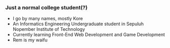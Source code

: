 ### Just a normal college student(?)
- I go by many names, mostly Kore
- An Informatics Engineering Undergraduate student in Sepuluh Nopember Institute of Technology
- Currently learning Front-End Web Development and Game Development
- Rem is my waifu

<!--
**korekorokero/korekorokero** is a ✨ _special_ ✨ repository because its `README.md` (this file) appears on your GitHub profile.

Here are some ideas to get you started:

- 🔭 I’m currently working on ...
- 🌱 I’m currently learning ...
- 👯 I’m looking to collaborate on ...
- 🤔 I’m looking for help with ...
- 💬 Ask me about ...
- 📫 How to reach me: ...
- 😄 Pronouns: ...
- ⚡ Fun fact: ...
-->
